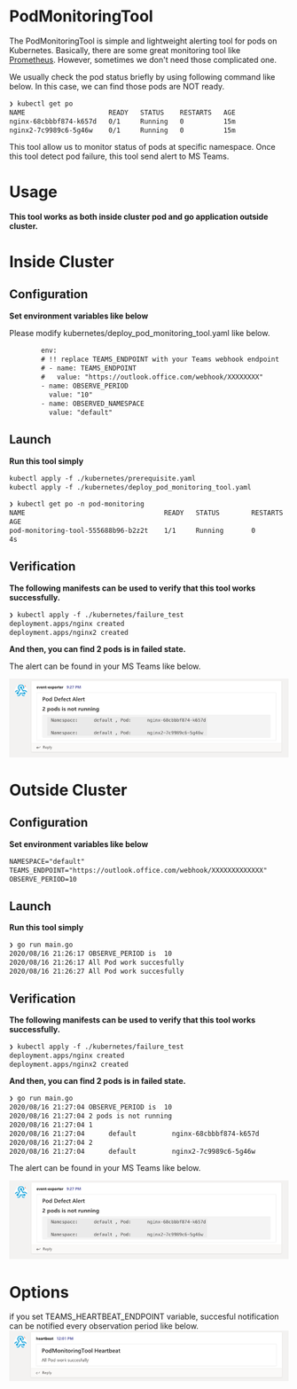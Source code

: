 # PodMonitoringTool

The PodMonitoringTool is simple and lightweight alerting tool for pods on Kubernetes.
Basically, there are some great monitoring tool like [Prometheus](https://github.com/prometheus/prometheus).
However, sometimes we don't need those complicated one.

We usually check the pod status briefly by using following command like below.
In this case, we can find those pods are NOT ready.

```
❯ kubectl get po
NAME                     READY   STATUS    RESTARTS   AGE
nginx-68cbbbf874-k657d   0/1     Running   0          15m
nginx2-7c9989c6-5g46w    0/1     Running   0          15m
```

This tool allow us to monitor status of pods at specific namespace.
Once this tool detect pod failure, this tool send alert to MS Teams.

# Usage

**This tool works as both inside cluster pod and go application outside cluster.**

# Inside Cluster

## Configuration

**Set environment variables like below**

Please modify kubernetes/deploy_pod_monitoring_tool.yaml like below.

```
        env:
        # !! replace TEAMS_ENDPOINT with your Teams webhook endpoint
        # - name: TEAMS_ENDPOINT
        #   value: "https://outlook.office.com/webhook/XXXXXXXX"
        - name: OBSERVE_PERIOD
          value: "10"
        - name: OBSERVED_NAMESPACE
          value: "default"
```

## Launch

**Run this tool simply**

```
kubectl apply -f ./kubernetes/prerequisite.yaml
kubectl apply -f ./kubernetes/deploy_pod_monitoring_tool.yaml
```

```
❯ kubectl get po -n pod-monitoring
NAME                                   READY   STATUS        RESTARTS   AGE
pod-monitoring-tool-555688b96-b2z2t    1/1     Running       0          4s
```

## Verification

**The following manifests can be used to verify that this tool works successfully.**

```
❯ kubectl apply -f ./kubernetes/failure_test
deployment.apps/nginx created
deployment.apps/nginx2 created
```

**And then, you can find 2 pods is in failed state.**

The alert can be found in your MS Teams like below.

![](./assets/teams_alert.PNG)

# Outside Cluster

## Configuration

**Set environment variables like below**

```
NAMESPACE="default"
TEAMS_ENDPOINT="https://outlook.office.com/webhook/XXXXXXXXXXXXX"
OBSERVE_PERIOD=10
```

## Launch

**Run this tool simply**

```
❯ go run main.go
2020/08/16 21:26:17 OBSERVE_PERIOD is  10
2020/08/16 21:26:17 All Pod work succesfully
2020/08/16 21:26:27 All Pod work succesfully
```

## Verification

**The following manifests can be used to verify that this tool works successfully.**

```
❯ kubectl apply -f ./kubernetes/failure_test
deployment.apps/nginx created
deployment.apps/nginx2 created
```

**And then, you can find 2 pods is in failed state.**

```
❯ go run main.go
2020/08/16 21:27:04 OBSERVE_PERIOD is  10
2020/08/16 21:27:04 2 pods is not running
2020/08/16 21:27:04 1
2020/08/16 21:27:04      default         nginx-68cbbbf874-k657d
2020/08/16 21:27:04 2
2020/08/16 21:27:04      default         nginx2-7c9989c6-5g46w
```

The alert can be found in your MS Teams like below.

![](./assets/teams_alert.png)

# Options

if you set TEAMS_HEARTBEAT_ENDPOINT variable, succesful notification can be notified every observation period like below.
![](./assets/heartbeat.png)
